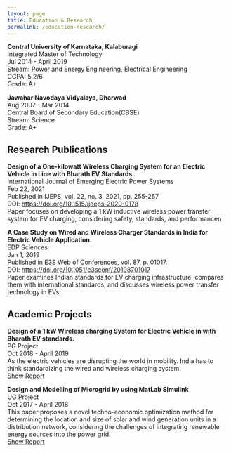 ```yaml
---
layout: page
title: Education & Research
permalink: /education-research/
---
```


**Central University of Karnataka, Kalaburagi**  
<a>Integrated Master of Technology</a>  
Jul 2014 - April 2019   
Stream: Power and Energy Engineering, Electrical Engineering  
CGPA: 5.2/6  
Grade: A+   

**Jawahar Navodaya Vidyalaya, Dharwad**  
Aug 2007 - Mar 2014  
Central Board of Secondary Education(CBSE)  
Stream: Science   
Grade: A+

## Research Publications
**Design of a One-kilowatt Wireless Charging System for an Electric Vehicle in Line with Bharath EV Standards.**   
<a>International Journal of Emerging Electric Power Systems</a>  
Feb 22, 2021   
Published in IJEPS, vol. 22, no. 3, 2021, pp. 255-267  
DOI: https://doi.org/10.1515/ijeeps-2020-0178    
Paper focuses on developing a 1 kW inductive wireless power transfer system for EV charging, considering safety, standards, and performancen   

**A Case Study on Wired and Wireless Charger Standards in India for Electric Vehicle Application.**  
<a>EDP Sciences</a>  
Jan 1, 2019   
Published in E3S Web of Conferences, vol. 87, p. 01017.  
DOI: https://doi.org/10.1051/e3sconf/20198701017   
Paper examines Indian standards for EV charging infrastructure, compares them with international standards, and discusses wireless power transfer technology in EVs.


## Academic Projects
**Design of a 1 kW Wireless charging System for Electric Vehicle in with Bharath EV standards.**    
<a>PG Project</a>  
Oct 2018 - April 2019    
As the electric vehicles are disrupting the world in mobility. India has to think standardizing the wired and wireless charging system.  
[Show Report](/assets/other/pg_thesis.pdf)   

**Design and Modelling of Microgrid by using MatLab Simulink**  
<a>UG Project</a>  
Oct 2017 - April 2018     
This paper proposes a novel techno-economic optimization method for determining the location and size of solar and wind generation units in a distribution network, considering the challenges of integrating renewable energy sources into the power grid.   
[Show Report](/assets/other/ug_thesis.pdf)